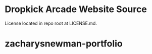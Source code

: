 # Dropkick Arcade Website Source
License located in repo root at LICENSE.md.
# zacharysnewman-portfolio
